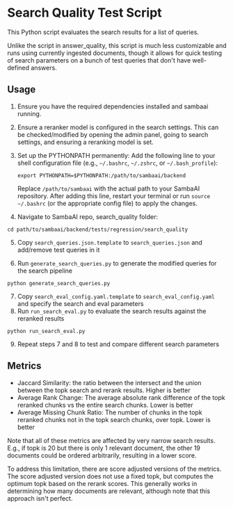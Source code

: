 # Search Quality Test Script

This Python script evaluates the search results for a list of queries.

Unlike the script in answer_quality, this script is much less customizable and runs using currently ingested documents, though it allows for quick testing of search parameters on a bunch of test queries that don't have well-defined answers.

## Usage

1. Ensure you have the required dependencies installed and sambaai running.

2. Ensure a reranker model is configured in the search settings.
This can be checked/modified by opening the admin panel, going to search settings, and ensuring a reranking model is set.

3. Set up the PYTHONPATH permanently:
   Add the following line to your shell configuration file (e.g., `~/.bashrc`, `~/.zshrc`, or `~/.bash_profile`):
   ```
   export PYTHONPATH=$PYTHONPATH:/path/to/sambaai/backend
   ```
   Replace `/path/to/sambaai` with the actual path to your SambaAI repository.
   After adding this line, restart your terminal or run `source ~/.bashrc` (or the appropriate config file) to apply the changes.

4. Navigate to SambaAI repo, search_quality folder:

```
cd path/to/sambaai/backend/tests/regression/search_quality
```

5. Copy `search_queries.json.template` to `search_queries.json` and add/remove test queries in it

6. Run `generate_search_queries.py` to generate the modified queries for the search pipeline

```
python generate_search_queries.py
```

7. Copy `search_eval_config.yaml.template` to `search_eval_config.yaml` and specify the search and eval parameters
8. Run `run_search_eval.py` to evaluate the search results against the reranked results

```
python run_search_eval.py
```

9. Repeat steps 7 and 8 to test and compare different search parameters

## Metrics
- Jaccard Similarity: the ratio between the intersect and the union between the topk search and rerank results. Higher is better
- Average Rank Change: The average absolute rank difference of the topk reranked chunks vs the entire search chunks. Lower is better
- Average Missing Chunk Ratio: The number of chunks in the topk reranked chunks not in the topk search chunks, over topk. Lower is better

Note that all of these metrics are affected by very narrow search results.
E.g., if topk is 20 but there is only 1 relevant document, the other 19 documents could be ordered arbitrarily, resulting in a lower score.


To address this limitation, there are score adjusted versions of the metrics.
The score adjusted version does not use a fixed topk, but computes the optimum topk based on the rerank scores.
This generally works in determining how many documents are relevant, although note that this approach isn't perfect.